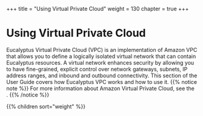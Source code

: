 +++
title = "Using Virtual Private Cloud"
weight = 130
chapter = true
+++


# Using Virtual Private Cloud
Eucalyptus Virtual Private Cloud (VPC) is an implementation of Amazon VPC that allows you to define a logically isolated virtual network that can contain Eucalyptus resources. A virtual network enhances security by allowing you to have fine-grained, explicit control over network gateways, subnets, IP address ranges, and inbound and outbound connectivity. This section of the User Guide covers how Eucalyptus VPC works and how to use it.
{{% notice note %}}
For more information about Amazon Virtual Private Cloud, see the . 
{{% /notice %}}


{{% children sort="weight" %}}
